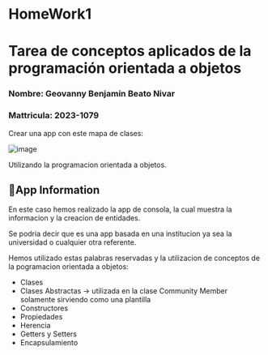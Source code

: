 # HomeWork1
# Tarea de conceptos aplicados de la programación orientada a objetos
<h3>Nombre: Geovanny Benjamin Beato Nivar</h3>
<h3>Mattricula: 2023-1079</h3>
Crear una app con este mapa de clases:

![image](https://github.com/user-attachments/assets/12b3da01-b752-40e1-b80e-6c8ff327ea0d)

Utilizando la programacion orientada a objetos.

<h2>🧩App Information</h2>

En este caso hemos realizado la app de consola, la cual muestra la informacion y la creacion de entidades. 


Se podria decir que es una app basada en una institucion ya sea la universidad o cualquier otra referente.

Hemos utilizado estas palabras reservadas y la utilizacion de conceptos de la pogramacion orientada a objetos:
<ul>
  <li>Clases</li>
  <li>Clases Abstractas -> utilizada en la clase Community Member solamente sirviendo como una plantilla</li>
  <li>Constructores</li>
  <li>Propiedades</li>
  <li>Herencia</li>
  <li>Getters y Setters</li>
  <li>Encapsulamiento</li>
</ul>
